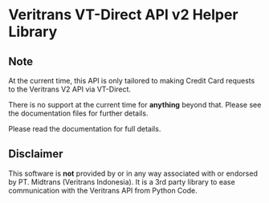 # Veritrans VT-Direct API v2 Helper Library

## Note

At the current time, this API is only tailored to making 
Credit Card requests to the Veritrans V2 API via VT-Direct.

There is no support at the current time for **anything** beyond that.
Please see the documentation files for further details.

Please read the documentation for full details.

## Disclaimer

This software is **not** provided by or in any way associated
with or endorsed by PT. Midtrans (Veritrans Indonesia).  It is
a 3rd party library to ease communication with the Veritrans API
from Python Code.